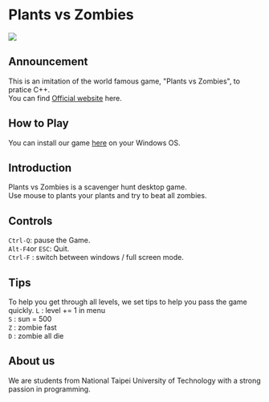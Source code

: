 # Plants vs Zombies
![](https://i.imgur.com/Eb5PtGk.png)

## Announcement
This is an imitation of the world famous game, "Plants vs Zombies", to pratice C++. \
You can find [Official website](https://www.ea.com/ea-studios/popcap/plants-vs-zombies) here.

## How to Play
You can install our game [here](PlantsVsZombies/Release) on your Windows OS.

## Introduction
Plants vs Zombies is a scavenger hunt desktop game. \
Use mouse to plants your plants and try to beat all zombies.

## Controls
`Ctrl-Q`: pause the Game. \
`Alt-F4`or `ESC`: Quit. \
`Ctrl-F` : switch between windows / full screen mode.

## Tips
To help you get through all levels, we set tips to help you pass the game quickly.
`L` : level += 1 in menu \
`S` : sun = 500 \
`Z` : zombie fast \
`D` : zombie all die

## About us
We are students from National Taipei University of Technology with a strong passion in programming.